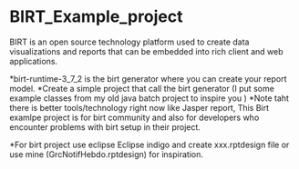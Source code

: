 # BIRT_Example_project
BIRT is an open source technology platform used to create data visualizations and reports that can be embedded into rich client and web applications.
 
 *birt-runtime-3_7_2 is the birt generator where you can create your report model.
 *Create a simple project that call the birt generator (I put some example classes from my old java batch project to inspire you )
 *Note taht there is better tools/technology right now like Jasper report, This Birt examlpe project is for birt community and also for developers who encounter problems with birt setup in their project.
 
 *For birt project use eclipse Eclipse indigo and create xxx.rptdesign file or use mine (GrcNotifHebdo.rptdesign) for inspiration.
